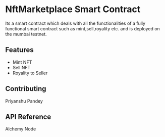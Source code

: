 
# NftMarketplace Smart Contract

Its a smart contract which deals with all the functionalities of a fully functional smart contract such as mint,sell,royality etc. and is deployed on the mumbai testnet.




## Features

- Mint NFT
- Sell NFT
- Royality to Seller


## Contributing

Priyanshu Pandey


## API Reference

Alchemy Node




